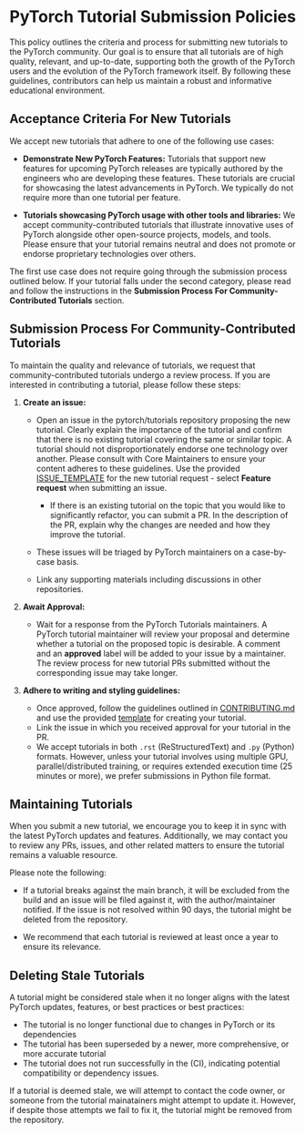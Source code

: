 # PyTorch Tutorial Submission Policies

This policy outlines the criteria and process for submitting new
tutorials to the PyTorch community.
Our goal is to ensure that all tutorials are of high quality,
relevant, and up-to-date, supporting both the growth of the PyTorch
users and the evolution of the PyTorch framework itself. By following
these guidelines, contributors can help us maintain a robust and
informative educational environment.

## Acceptance Criteria For New Tutorials

We accept new tutorials that adhere to one of the following use cases:

* **Demonstrate New PyTorch Features:** Tutorials that support new features
  for upcoming PyTorch releases are typically authored by the engineers who
  are developing these features. These tutorials are crucial for showcasing
  the latest advancements in PyTorch. We typically do not require more than
  one tutorial per feature.

* **Tutorials showcasing PyTorch usage with other tools and libraries:** We
  accept community-contributed tutorials that illustrate innovative uses of
  PyTorch alongside other open-source projects, models, and tools. Please
  ensure that your tutorial remains neutral and does not promote or endorse
  proprietary technologies over others.

The first use case does not require going through the submission
process outlined below. If your tutorial falls under the second category,
please read and follow the instructions in the
**Submission Process For Community-Contributed Tutorials** section.

## Submission Process For Community-Contributed Tutorials

To maintain the quality and relevance of tutorials, we request that
community-contributed tutorials undergo a review process. If you are
interested in contributing a tutorial, please follow these steps:

1. **Create an issue:**
   * Open an issue in the pytorch/tutorials repository proposing the
     new tutorial. Clearly explain the importance of the tutorial and
     confirm that there is no existing tutorial covering the same or
     similar topic. A tutorial should not disproportionately endorse
     one technology over another. Please consult with Core Maintainers
     to ensure your content adheres to these guidelines.
     Use the provided [ISSUE_TEMPLATE](https://github.com/pytorch/tutorials/blob/main/.github/ISSUE_TEMPLATE/feature-request.yml) for the new tutorial request - select **Feature request** when submitting an issue.

     * If there is an existing tutorial on the topic that you would
       like to significantly refactor, you can submit a PR. In the
       description of the PR, explain why the changes are needed and
       how they improve the tutorial.

   * These issues will be triaged by PyTorch maintainers on a case-by-case basis. 
   * Link any supporting materials including discussions in other repositories.
     
1. **Await Approval:**
   * Wait for a response from the PyTorch Tutorials maintainers. A PyTorch
     tutorial maintainer will review your proposal and
     determine whether a tutorial on the proposed topic is desirable.
     A comment and an **approved** label will be added to your issue
     by a maintainer. The review process for new tutorial PRs submitted
     without the corresponding issue may take longer.
     
1. **Adhere to writing and styling guidelines:**
   * Once approved, follow the guidelines outlined in [CONTRIBUTING.md](https://github.com/pytorch/tutorials/blob/main/CONTRIBUTING.md)
     and use the provided [template](https://github.com/pytorch/tutorials/blob/main/beginner_source/template_tutorial.py) for creating your tutorial.
   * Link the issue in which you received approval for your tutorial
     in the PR.
   * We accept tutorials in both ``.rst`` (ReStructuredText) and ``.py``
     (Python) formats. However, unless your tutorial involves using
     multiple GPU, parallel/distributed training, or requires extended
     execution time (25 minutes or more), we prefer submissions
     in Python file format.
     
## Maintaining Tutorials

When you submit a new tutorial, we encourage you to keep it in sync
with the latest PyTorch updates and features. Additionally, we may
contact you to review any PRs, issues, and other related matters to
ensure the tutorial remains a valuable resource.

Please note the following: 

* If a tutorial breaks against the main branch, it will
  be excluded from the build and an issue will be filed against it,
  with the author/maintainer notified. If the issue is not resolved
  within 90 days, the tutorial might be deleted from the repository.

* We recommend that each tutorial is reviewed at least once a year to
  ensure its relevance.

## Deleting Stale Tutorials

A tutorial might be considered stale when it no longer aligns with
the latest PyTorch updates, features, or best practices or best
practices:

* The tutorial is no longer functional due to changes in PyTorch or
  its dependencies
* The tutorial has been superseded by a newer, more comprehensive, or
  more accurate tutorial
* The tutorial does not run successfully in the (CI), indicating
  potential compatibility or dependency issues.

If a tutorial is deemed stale, we will attempt to contact the code owner,
or someone from the tutorial mainatainers might attempt to update it.
However, if despite those attempts we fail to fix it, the tutorial
might be removed from the repository.
